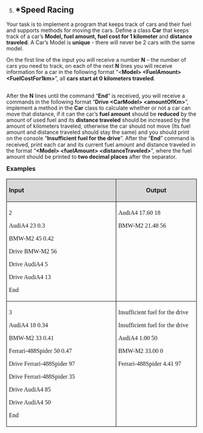 
<OL START=5>
	<LI><H2 CLASS="western" ALIGN=JUSTIFY>*Speed Racing</H2>
</OL>
<P STYLE="margin-bottom: 0.14in; line-height: 115%">Your task is to
implement a program that keeps track of cars and their fuel and
supports methods for moving the cars. Define a class <B>Car</B> that
keeps track of a car’s <B>Model, fuel amount, fuel cost for 1
kilometer </B>and <B>distance traveled</B>. A Car’s Model is <B>unique</B>
- there will never be 2 cars with the same model.</P>
<P STYLE="margin-bottom: 0.14in; line-height: 115%"> On the first
line of the input you will receive a number <B>N</B> – the number
of cars you need to track, on each of the next <B>N</B> lines you
will receive information for a car in the following format “&lt;<B>Model&gt;
&lt;FuelAmount&gt; &lt;FuelCostFor1km&gt;</B>”, all <B>cars start
at 0 kilometers traveled</B>.</P>
<P STYLE="margin-bottom: 0.14in; line-height: 115%"><A NAME="OLE_LINK10"></A><A NAME="OLE_LINK9"></A><A NAME="OLE_LINK8"></A><A NAME="OLE_LINK7"></A>
<BR>After the <B>N</B> lines until the command “<B>End</B>” is
received, you will receive a commands in the following format “<B>Drive
&lt;CarModel&gt;  &lt;amountOfKm&gt;</B>”, implement a method in
the <B>Car</B> class to calculate whether or not a car can move that
distance, if it can the car’s <B>fuel amount</B> should be <B>reduced</B>
by the amount of used fuel and its <B>distance traveled</B> should be
increased by the amount of kilometers traveled, otherwise the car
should not move (Its fuel amount and distance traveled should stay
the same) and you should print on the console “<B>Insufficient fuel
for the drive</B>”. After the “<B>End</B>” command is received,
print each car and its current fuel amount and distance traveled in
the format “<B>&lt;Model&gt; &lt;fuelAmount&gt; 
&lt;distanceTraveled&gt;</B>”, where the fuel amount should be
printed to <B>two decimal places</B> after the separator.</P>
<H3 CLASS="western" ALIGN=JUSTIFY STYLE="margin-top: 0in">Examples</H3>
<TABLE WIDTH=720 CELLPADDING=4 CELLSPACING=0>
	<COL WIDTH=417>
	<COL WIDTH=285>
	<TR>
		<TD WIDTH=417 BGCOLOR="#d9d9d9" STYLE="border: 1px solid #00000a; padding-top: 0.04in; padding-bottom: 0.04in; padding-left: 0.06in; padding-right: 0.06in">
			<P><B>Input</B></P>
		</TD>
		<TD WIDTH=285 BGCOLOR="#d9d9d9" STYLE="border: 1px solid #00000a; padding-top: 0.04in; padding-bottom: 0.04in; padding-left: 0.06in; padding-right: 0.06in">
			<P ALIGN=CENTER><B>Output</B></P>
		</TD>
	</TR>
	<TR VALIGN=TOP>
		<TD WIDTH=417 HEIGHT=86 STYLE="border: 1px solid #00000a; padding-top: 0.04in; padding-bottom: 0.04in; padding-left: 0.06in; padding-right: 0.06in">
			<P STYLE="margin-bottom: 0in"><FONT FACE="Consolas, serif">2</FONT></P>
			<P STYLE="margin-bottom: 0in"><FONT FACE="Consolas, serif">AudiA4
			23 0.3</FONT></P>
			<P STYLE="margin-bottom: 0in"><FONT FACE="Consolas, serif">BMW-M2
			45 0.42</FONT></P>
			<P STYLE="margin-bottom: 0in"><FONT FACE="Consolas, serif">Drive
			BMW-M2 56</FONT></P>
			<P STYLE="margin-bottom: 0in"><FONT FACE="Consolas, serif">Drive
			AudiA4 5</FONT></P>
			<P STYLE="margin-bottom: 0in"><FONT FACE="Consolas, serif">Drive
			AudiA4 13</FONT></P>
			<P><FONT FACE="Consolas, serif">End</FONT></P>
		</TD>
		<TD WIDTH=285 STYLE="border: 1px solid #00000a; padding-top: 0.04in; padding-bottom: 0.04in; padding-left: 0.06in; padding-right: 0.06in">
			<P STYLE="margin-bottom: 0in"><FONT FACE="Consolas, serif">AudiA4
			17.60 18</FONT></P>
			<P><FONT FACE="Consolas, serif">BMW-M2 21.48 56</FONT></P>
		</TD>
	</TR>
	<TR VALIGN=TOP>
		<TD WIDTH=417 STYLE="border: 1px solid #00000a; padding-top: 0.04in; padding-bottom: 0.04in; padding-left: 0.06in; padding-right: 0.06in">
			<P STYLE="margin-bottom: 0in"><FONT FACE="Consolas, serif">3</FONT></P>
			<P STYLE="margin-bottom: 0in"><FONT FACE="Consolas, serif">AudiA4
			18 0.34</FONT></P>
			<P STYLE="margin-bottom: 0in"><FONT FACE="Consolas, serif">BMW-M2
			33 0.41</FONT></P>
			<P STYLE="margin-bottom: 0in"><FONT FACE="Consolas, serif">Ferrari-488Spider
			50 0.47</FONT></P>
			<P STYLE="margin-bottom: 0in"><FONT FACE="Consolas, serif">Drive
			Ferrari-488Spider 97</FONT></P>
			<P STYLE="margin-bottom: 0in"><FONT FACE="Consolas, serif">Drive
			Ferrari-488Spider 35</FONT></P>
			<P STYLE="margin-bottom: 0in"><FONT FACE="Consolas, serif">Drive
			AudiA4 85</FONT></P>
			<P STYLE="margin-bottom: 0in"><FONT FACE="Consolas, serif">Drive
			AudiA4 50</FONT></P>
			<P><FONT FACE="Consolas, serif">End</FONT></P>
		</TD>
		<TD WIDTH=285 STYLE="border: 1px solid #00000a; padding-top: 0.04in; padding-bottom: 0.04in; padding-left: 0.06in; padding-right: 0.06in">
			<P STYLE="margin-bottom: 0in"><FONT FACE="Consolas, serif">Insufficient
			fuel for the drive</FONT></P>
			<P STYLE="margin-bottom: 0in"><FONT FACE="Consolas, serif">Insufficient
			fuel for the drive</FONT></P>
			<P STYLE="margin-bottom: 0in"><FONT FACE="Consolas, serif">AudiA4
			1.00 50</FONT></P>
			<P STYLE="margin-bottom: 0in"><FONT FACE="Consolas, serif">BMW-M2
			33.00 0</FONT></P>
			<P><FONT FACE="Consolas, serif">Ferrari-488Spider 4.41 97</FONT></P>
		</TD>
	</TR>
</TABLE>
